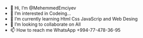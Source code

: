 - 👋 Hi, I’m @MehemmedEmciyev
- 👀 I’m interested in Codeing...
- 🌱 I’m currently learning Html Css JavaScrip and Web Desing
- 💞️ I’m looking to collaborate on All
- 📫 How to reach me WhatsApp +994-77-478-36-95

<!---
MehemmedEmciyev/MehemmedEmciyev is a ✨ special ✨ repository because its `README.md` (this file) appears on your GitHub profile.
You can click the Preview link to take a look at your changes.
--->
